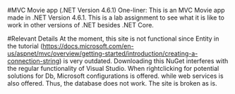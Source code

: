 #MVC Movie app (.NET Version 4.6.1)
One-liner: This is an MVC Movie app made in .NET Version 4.6.1. This is a lab assignment to see what it is like to work in other versions of .NET besides .NET Core.

#Relevant Details
At the moment, this site is not functional since Entity in the tutorial (https://docs.microsoft.com/en-us/aspnet/mvc/overview/getting-started/introduction/creating-a-connection-string) is very outdated. Downloading this NuGet interferes with the regular functionality of Visual Studio. When rightclicking for potential solutions for Db, Microsoft configurations is offered. while web services is also offered. Thus, the database does not work. The site is broken as is.